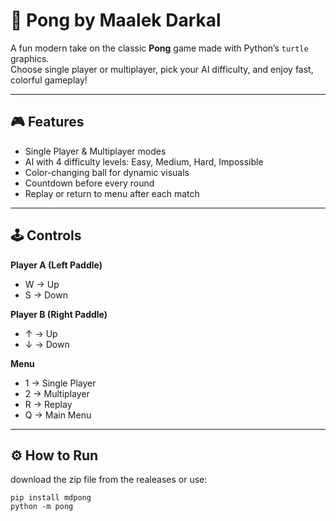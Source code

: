 # 🏓 Pong by Maalek Darkal

A fun modern take on the classic **Pong** game made with Python’s `turtle` graphics.  
Choose single player or multiplayer, pick your AI difficulty, and enjoy fast, colorful gameplay!

---

## 🎮 Features
- Single Player & Multiplayer modes  
- AI with 4 difficulty levels: Easy, Medium, Hard, Impossible  
- Color-changing ball for dynamic visuals  
- Countdown before every round  
- Replay or return to menu after each match  

---

## 🕹️ Controls
**Player A (Left Paddle)**  
- W → Up  
- S → Down  

**Player B (Right Paddle)**  
- ↑ → Up  
- ↓ → Down  

**Menu**  
- 1 → Single Player  
- 2 → Multiplayer  
- R → Replay  
- Q → Main Menu  

---

## ⚙️ How to Run
download the zip file from the realeases or use: 

```
pip install mdpong
python -m pong
```
